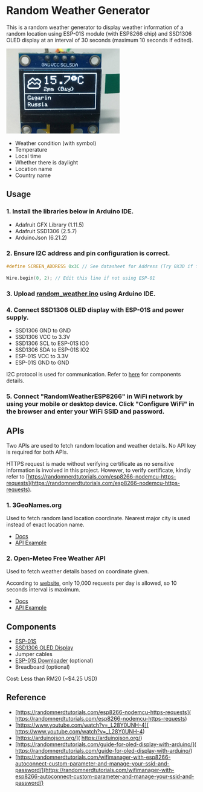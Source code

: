 # Random Weather Generator

This is a random weather generator to display weather information of a random location using ESP-01S module (with ESP8266 chip) and SSD1306 OLED display at an interval of 30 seconds (maximum 10 seconds if edited).

<img src="display.jpg" width="300">

- Weather condition (with symbol)
- Temperature
- Local time
- Whether there is daylight
- Location name
- Country name

## Usage

### 1. Install the libraries below in Arduino IDE. 

- Adafruit GFX Library (1.11.5)
- Adafruit SSD1306 (2.5.7)
- ArduinoJson (6.21.2)

### 2. Ensure I2C address and pin configuration is correct.

```cpp
#define SCREEN_ADDRESS 0x3C // See datasheet for Address (Try 0X3D if failure)
```

```cpp
Wire.begin(0, 2); // Edit this line if not using ESP-01
```

### 3. Upload [random_weather.ino](random_weather.ino) using Arduino IDE.

### 4. Connect SSD1306 OLED display with ESP-01S and power supply.

- SSD1306 GND to GND
- SSD1306 VCC to 3.3V
- SSD1306 SCL to ESP-01S IO0
- SSD1306 SDA to ESP-01S IO2
- ESP-01S VCC to 3.3V
- ESP-01S GND to GND

I2C protocol is used for communication. Refer to [here](#components) for components details.

### 5. Connect "RandomWeatherESP8266" in WiFi network by using your mobile or desktop device. Click "Configure WiFi" in the browser and enter your WiFi SSID and password.

## APIs

Two APIs are used to fetch random location and weather details. No API key is required for both APIs.

HTTPS request is made without verifying certificate as no sensitive information is involved in this project. However, to verify certificate, kindly refer to [https://randomnerdtutorials.com/esp8266-nodemcu-https-requests](https://randomnerdtutorials.com/esp8266-nodemcu-https-requests).

### 1. 3GeoNames.org

Used to fetch random land location coordinate. Nearest major city is used instead of exact location name.

- [Docs](https://3geonames.org/api)
- [API Example](https://api.3geonames.org/?randomland=yes&json=1)

### 2. Open-Meteo Free Weather API

Used to fetch weather details based on coordinate given.

According to [website](https://open-meteo.com/en/pricing), only 10,000 requests per day is allowed, so 10 seconds interval is maximum.

- [Docs](https://open-meteo.com/en/docs)
- [API Example](https://api.open-meteo.com/v1/forecast?latitude=52.52&longitude=13.41&current_weather=true&timezone=auto)

## Components

- [ESP-01S](https://shopee.com.my/ESP-01S-ESP8266-serial-WIFI-Wireless-Transceiver-Modele-(ESP-01-Updated-version)-i.110910897.6806457597)
- [SSD1306 OLED Display](https://shopee.com.my/0.96-inch-IIC-SPI-Serial-7-4Pin-White-Blue-Yellow-Blue-OLED-Display-Module-SSD1306-12864-LCD-Screen-Board-for-Arduino-i.110910897.17049283569)
- Jumper cables
- [ESP-01S Downloader](https://shopee.com.my/ESP8266-ESP-01-ESP-01S-WIFI-module-downloader-ESP-LINK-v1.0-for-arduino-i.110910897.3305951410) (optional)
- Breadboard (optional)

Cost: Less than RM20 (~$4.25 USD)

## Reference

 - [https://randomnerdtutorials.com/esp8266-nodemcu-https-requests]( https://randomnerdtutorials.com/esp8266-nodemcu-https-requests)
 - [https://www.youtube.com/watch?v=_L28Y0UNH-4]( https://www.youtube.com/watch?v=_L28Y0UNH-4)
 - [https://arduinojson.org/]( https://arduinojson.org/)
 - [https://randomnerdtutorials.com/guide-for-oled-display-with-arduino/]( https://randomnerdtutorials.com/guide-for-oled-display-with-arduino/)
 - [https://randomnerdtutorials.com/wifimanager-with-esp8266-autoconnect-custom-parameter-and-manage-your-ssid-and-password/](https://randomnerdtutorials.com/wifimanager-with-esp8266-autoconnect-custom-parameter-and-manage-your-ssid-and-password/)
